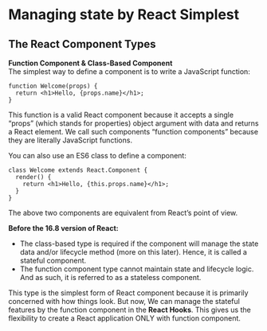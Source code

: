 # Managing state by React Simplest

## The React Component Types 
**Function Component & Class-Based Component**<br>
The simplest way to define a component is to write a JavaScript function:
```
function Welcome(props) {
  return <h1>Hello, {props.name}</h1>;
}
```
This function is a valid React component because it accepts a single “props” (which stands for properties) object argument with data and returns a React element. We call such components “function components” because they are literally JavaScript functions.

You can also use an ES6 class to define a component:
```
class Welcome extends React.Component {
  render() {
    return <h1>Hello, {this.props.name}</h1>;
  }
}
```
The above two components are equivalent from React’s point of view.

**Before the 16.8 version of React:**
- The class-based type is required if the component will manage the state data and/or lifecycle method (more on this later). Hence, it is called a stateful component. 
- The function component type cannot maintain state and lifecycle logic. And as such, it is referred to as a stateless component.

This type is the simplest form of React component because it is primarily concerned with how things look. 
But now, We can manage the stateful features by the function component in the **React Hooks**. This gives us the flexibility to create a React application ONLY with function component.
